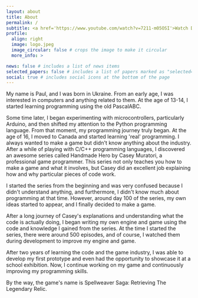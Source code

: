 ```yaml
---
layout: about
title: About
permalink: /
subtitle: <a href='https://www.youtube.com/watch?v=7211-m05OSI'>Watch Demo</a> | <a href='/projects/spellweaver_saga'>Game Page</a>
profile:
  align: right
  image: logo.jpeg
  image_circular: false # crops the image to make it circular
  more_info: >

news: false # includes a list of news items
selected_papers: false # includes a list of papers marked as "selected={true}"
social: true # includes social icons at the bottom of the page
---
```


My name is Paul, and I was born in Ukraine. From an early age, I was interested in computers and anything related to them. 
At the age of 13-14, I started learning programming using the old PascalABC.

Some time later, I began experimenting with microcontrollers, particularly Arduino, and then shifted my attention to 
the Python programming language. From that moment, my programming journey truly began. At the age of 16, I moved to Canada 
and started learning 'real' programming. I always wanted to make a game but didn't know anything about the industry. 
After a while of playing with C/C++ programming languages, I discovered an awesome series called Handmade Hero by 
Casey Muratori, a professional game programmer. This series not only teaches you how to make a game and what it 
involves, but Casey did an excellent job explaining how and why particular pieces of code work.

I started the series from the beginning and was very confused because I didn't understand anything, and furthermore, 
I didn't know much about programming at that time. However, around day 100 of the series, my own ideas started to appear, 
and I finally decided to make a game.

After a long journey of Casey's explanations and understanding what the code is actually doing, I began writing my own 
engine and game using the code and knowledge I gained from the series. At the time I started the series, there were 
around 500 episodes, and of course, I watched them during development to improve my engine and game.

After two years of learning the code and the game industry, I was able to develop my first prototype and even had the 
opportunity to showcase it at a school exhibition. Now, I continue working on my game and continuously improving my programming skills.

By the way, the game's name is Spellweaver Saga: Retrieving The Legendary Relic.

[comment]:<Write your biography here. Tell the world about yourself. Link to your favorite [subreddit](http://reddit.com). You can put a picture in, too. The code is already in, just name your picture `prof_pic.jpg` and put it in the `img/` folder.#Put your address / P.O. box / other info right below your picture. You can also disable any of these elements by editing `profile` property of the YAML header of your `_pages/about.md`. Edit `_bibliography/papers.bib` and Jekyll will render your [publications page](/al-folio/publications/) automatically. #Link to your social media connections, too. This theme is set up to use [Font Awesome icons](https://fontawesome.com/) and [Academicons](https://jpswalsh.github.io/academicons/), like the ones below. Add your Facebook, Twitter, LinkedIn, Google Scholar, or just disable all of them.>
